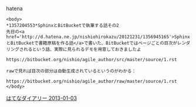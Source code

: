 
hatena

```
<body>
*1357204553*SphinxとBitBucketで執筆する話その2
先日の<a href='http://d.hatena.ne.jp/nishiohirokazu/20121231/1356945165'>SphinxとBitBucketで書籍原稿を作る話</a>で書いた、BitBucketではページごとの目次がレンダリングされるという話、実際に見られるデモを用意しておきましたよ 

https://bitbucket.org/nishio/agile_author/src/master/source/1.rst

rawで見れば目次の部分は自動生成されているというのがわかる：

https://bitbucket.org/nishio/agile_author/raw/master/source/1.rst
</body>
```


[はてなダイアリー 2013-01-03](https://nishiohirokazu.hatenadiary.org/archive/2013/01/03)